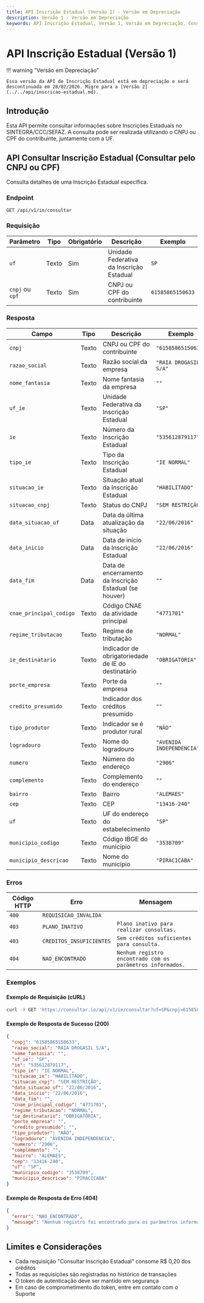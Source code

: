 ```yaml
---
title: API Inscrição Estadual (Versão 1) - Versão em Depreciação
description: Versão 1 - Versão em Depreciação
keywords: API Inscrição Estadual, Versão 1, Versão em Depreciação, Consultar.IO, Consultar IO
---
```


# API Inscrição Estadual (Versão 1)

!!! warning "Versão em Depreciação"

    Essa versão da API de Inscrição Estadual está em depreciação e será descontinuada em 28/02/2026. Migre para a [Versão 2](../../api/inscricao-estadual.md).

## Introdução

Esta API permite consultar informações sobre Inscrições Estaduais no SINTEGRA/CCC/SEFAZ. A consulta pode ser realizada utilizando o CNPJ ou CPF do contribuinte, juntamente com a UF.

## API Consultar Inscrição Estadual (Consultar pelo CNPJ ou CPF)

Consulta detalhes de uma Inscrição Estadual específica.

### Endpoint

`GET /api/v1/ie/consultar`

### Requisição

| Parâmetro | Tipo | Obrigatório | Descrição | Exemplo |
| --- | --- | --- | --- | --- |
| `uf` | Texto | Sim | Unidade Federativa da Inscrição Estadual | `SP` |
| `cnpj` ou `cpf` | Texto | Sim | CNPJ ou CPF do contribuinte | `61585865150633` |

### Resposta

| Campo | Tipo | Descrição | Exemplo |
| --- | --- | --- | --- |
| `cnpj` | Texto | CNPJ ou CPF do contribuinte | `"61585865150633"` |
| `razao_social` | Texto | Razão social da empresa | `"RAIA DROGASIL S/A"` |
| `nome_fantasia` | Texto | Nome fantasia da empresa | `""` |
| `uf_ie` | Texto | Unidade Federativa da Inscrição Estadual | `"SP"` |
| `ie` | Texto | Número da Inscrição Estadual | `"535612879117"` |
| `tipo_ie` | Texto | Tipo da Inscrição Estadual | `"IE NORMAL"` |
| `situacao_ie` | Texto | Situação atual da Inscrição Estadual | `"HABILITADO"` |
| `situacao_cnpj` | Texto | Status do CNPJ | `"SEM RESTRIÇÃO"` |
| `data_situacao_uf` | Data | Data da última atualização da situação | `"22/06/2016"` |
| `data_inicio` | Data | Data de início da Inscrição Estadual | `"22/06/2016"` |
| `data_fim` | Data | Data de encerramento da Inscrição Estadual (se houver) | `""` |
| `cnae_principal_codigo` | Texto | Código CNAE da atividade principal | `"4771701"` |
| `regime_tributacao` | Texto | Regime de tributação | `"NORMAL"` |
| `ie_destinatario` | Texto | Indicador de obrigatoriedade de IE do destinatário | `"OBRIGATÓRIA"` |
| `porte_empresa` | Texto | Porte da empresa | `""` |
| `credito_presumido` | Texto | Indicador dos créditos presumido | `""` |
| `tipo_produtor` | Texto | Indicador se é produtor rural | `"NÃO"` |
| `logradouro` | Texto | Nome do logradouro | `"AVENIDA INDEPENDENCIA"` |
| `numero` | Texto | Número do endereço | `"2906"` |
| `complemento` | Texto | Complemento do endereço | `""` |
| `bairro` | Texto | Bairro | `"ALEMAES"` |
| `cep` | Texto | CEP | `"13416-240"` |
| `uf` | Texto | UF do endereço do estabelecimento | `"SP"` |
| `municipio_codigo` | Texto | Código IBGE do município | `"3538709"` |
| `municipio_descricao` | Texto | Nome do município | `"PIRACICABA"` |

### Erros

| Código HTTP | Erro | Mensagem |
| --- | --- | --- |
| `400` | `REQUISICAO_INVALIDA` |  |
| `403` | `PLANO_INATIVO` | `Plano inativo para realizar consultas.` |
| `403` | `CREDITOS_INSUFICIENTES` | `Sem créditos suficientes para consulta.` |
| `404` | `NAO_ENCONTRADO` | `Nenhum registro encontrado com os parâmetros informados.` |

### Exemplos

#### Exemplo de Requisição (cURL)

```bash
curl -X GET 'https://consultar.io/api/v1/ie/consultar?uf=SP&cnpj=61585865150633' -H 'Authorization: Token <seu-token>'
```

#### Exemplo de Resposta de Sucesso (200)

```json
{
  "cnpj": "61585865150633",
  "razao_social": "RAIA DROGASIL S/A",
  "nome_fantasia": "",
  "uf_ie": "SP",
  "ie": "535612879117",
  "tipo_ie": "IE NORMAL",
  "situacao_ie": "HABILITADO",
  "situacao_cnpj": "SEM RESTRIÇÃO",
  "data_situacao_uf": "22/06/2016",
  "data_inicio": "22/06/2016",
  "data_fim": "",
  "cnae_principal_codigo": "4771701",
  "regime_tributacao": "NORMAL",
  "ie_destinatario": "OBRIGATÓRIA",
  "porte_empresa": "",
  "credito_presumido": "",
  "tipo_produtor": "NÃO",
  "logradouro": "AVENIDA INDEPENDENCIA",
  "numero": "2906",
  "complemento": "",
  "bairro": "ALEMAES",
  "cep": "13416-240",
  "uf": "SP",
  "municipio_codigo": "3538709",
  "municipio_descricao": "PIRACICABA"
}
```

#### Exemplo de Resposta de Erro (404)

```json
{
  "error": "NAO_ENCONTRADO",
  "message": "Nenhum registro foi encontrado para os parâmetros informados."
}
```

## Limites e Considerações

- Cada requisição "Consultar Inscrição Estadual" consome R$ 0,20 dos créditos
- Todas as requisições são registradas no histórico de transações
- O token de autenticação deve ser mantido em segurança
- Em caso de comprometimento do token, entre em contato com o Suporte
